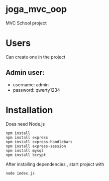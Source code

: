 # joga_mvc_oop
MVC School project

# Users
Can create one in the project

## Admin user:
- username: admin
- password: qwerty1234


# Installation
Does need Node.js
```
npm install
npm install express
npm install express-handlebars
npm install express-session
npm install mysql
npm install bcrypt
```

After installing dependencies , start project with 
```
node index.js
```
